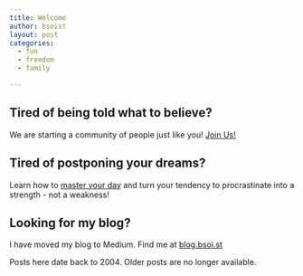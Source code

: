 ```yaml
---
title: Welcome
author: bsoist
layout: post
categories:
  - fun
  - freedom
  - family

---
```

## Tired of being told what to believe?
We are starting a community of people just like you! [Join Us!](https://dontjustbelieve.com/)

## Tired of postponing your dreams?
Learn how to [master your day](https://masterprocrastination.com/) and turn your tendency to procrastinate into a strength - not a weakness!

## Looking for my blog?
I have moved my blog to Medium. Find me at [blog.bsoi.st](https://blog.bsoi.st/)

Posts here date back to 2004. Older posts are no longer available.  


